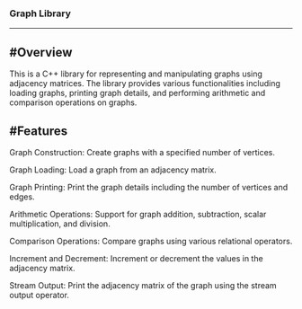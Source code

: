 ### Graph Library
----------------------------------------------------------------------
#Overview
------------------------------------------------------------------------
This is a C++ library for representing and manipulating graphs using adjacency matrices. The library provides various functionalities including loading   graphs, printing graph details, and performing arithmetic and comparison operations on graphs.

#Features
------------------------------------------------------------------------
  Graph Construction: Create graphs with a specified number of vertices.
  
  Graph Loading: Load a graph from an adjacency matrix.
  
  Graph Printing: Print the graph details including the number of vertices and edges.
  
  Arithmetic Operations: Support for graph addition, subtraction, scalar multiplication, and division.
  
  Comparison Operations: Compare graphs using various relational operators.
  
  Increment and Decrement: Increment or decrement the values in the adjacency matrix.
  
  Stream Output: Print the adjacency matrix of the graph using the stream output operator.

